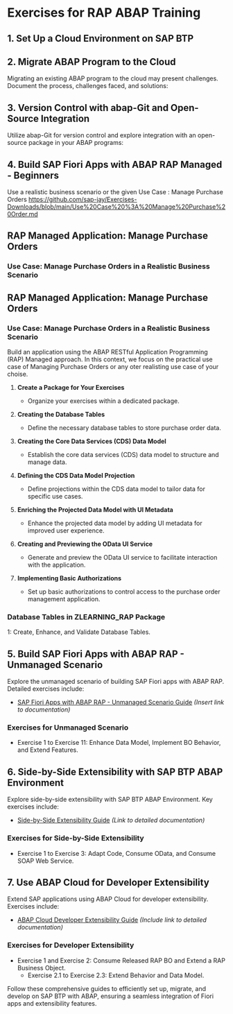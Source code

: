 # Exercises for RAP ABAP Training

## 1. Set Up a Cloud Environment on SAP BTP

## 2. Migrate ABAP Program to the Cloud

Migrating an existing ABAP program to the cloud may present challenges. Document the process, challenges faced, and solutions:

## 3. Version Control with abap-Git and Open-Source Integration

Utilize abap-Git for version control and explore integration with an open-source package in your ABAP programs:

## 4. Build SAP Fiori Apps with ABAP RAP Managed - Beginners
Use a realistic business scenario or the given Use Case : Manage Purchase Orders
https://github.com/sap-jay/Exercises-Downloads/blob/main/Use%20Case%20%3A%20Manage%20Purchase%20Order.md

## RAP Managed Application: Manage Purchase Orders

### Use Case: Manage Purchase Orders in a Realistic Business Scenario
## RAP Managed Application: Manage Purchase Orders

### Use Case: Manage Purchase Orders in a Realistic Business Scenario

Build an application using the ABAP RESTful Application Programming (RAP) Managed approach. 
In this context, we focus on the practical use case of Managing Purchase Orders or any oter realisting use case of your choise.


1. **Create a Package for Your Exercises**
   - Organize your exercises within a dedicated package.

2. **Creating the Database Tables**
   - Define the necessary database tables to store purchase order data.

3. **Creating the Core Data Services (CDS) Data Model**
   - Establish the core data services (CDS) data model to structure and manage data.

4. **Defining the CDS Data Model Projection**
   - Define projections within the CDS data model to tailor data for specific use cases.

5. **Enriching the Projected Data Model with UI Metadata**
   - Enhance the projected data model by adding UI metadata for improved user experience.

6. **Creating and Previewing the OData UI Service**
   - Generate and preview the OData UI service to facilitate interaction with the application.

7. **Implementing Basic Authorizations**
   - Set up basic authorizations to control access to the purchase order management application.

### Database Tables in ZLEARNING_RAP Package

1: Create, Enhance, and Validate Database Tables.

## 5. Build SAP Fiori Apps with ABAP RAP - Unmanaged Scenario

Explore the unmanaged scenario of building SAP Fiori apps with ABAP RAP. Detailed exercises include:

- [SAP Fiori Apps with ABAP RAP - Unmanaged Scenario Guide](#) *(Insert link to documentation)*

### Exercises for Unmanaged Scenario

- Exercise 1 to Exercise 11: Enhance Data Model, Implement BO Behavior, and Extend Features.

## 6. Side-by-Side Extensibility with SAP BTP ABAP Environment

Explore side-by-side extensibility with SAP BTP ABAP Environment. Key exercises include:

- [Side-by-Side Extensibility Guide](#) *(Link to detailed documentation)*

### Exercises for Side-by-Side Extensibility

- Exercise 1 to Exercise 3: Adapt Code, Consume OData, and Consume SOAP Web Service.

## 7. Use ABAP Cloud for Developer Extensibility

Extend SAP applications using ABAP Cloud for developer extensibility. Exercises include:

- [ABAP Cloud Developer Extensibility Guide](#) *(Include link to detailed documentation)*

### Exercises for Developer Extensibility

- Exercise 1 and Exercise 2: Consume Released RAP BO and Extend a RAP Business Object.
  - Exercise 2.1 to Exercise 2.3: Extend Behavior and Data Model.

Follow these comprehensive guides to efficiently set up, migrate, and develop on SAP BTP with ABAP, ensuring a seamless integration of Fiori apps and extensibility features.
